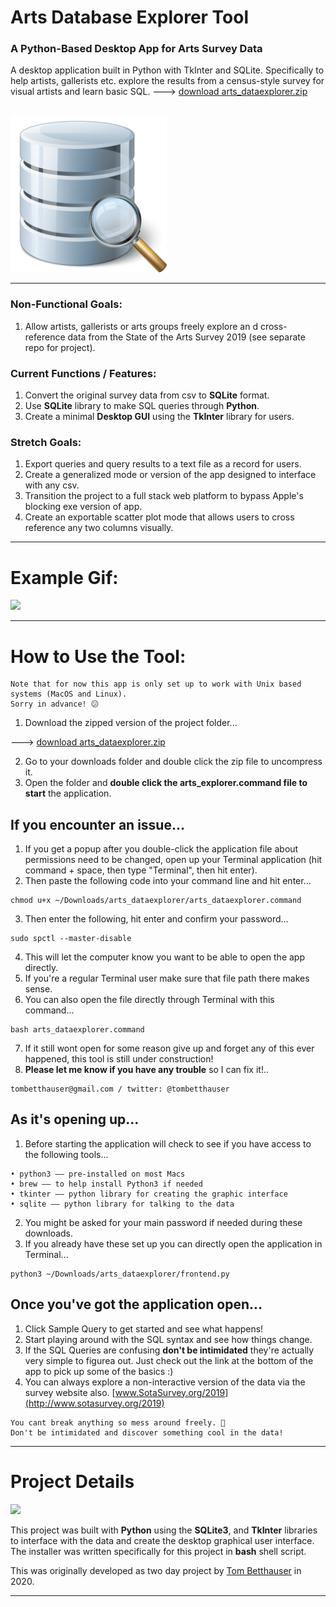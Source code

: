 # Arts Database Explorer Tool
### A Python-Based Desktop App for Arts Survey Data

A desktop application built in Python with TkInter and SQLite. Specifically to help artists, gallerists etc. explore the results from a census-style survey for visual artists and learn basic SQL.
 ---> [download arts_dataexplorer.zip](https://github.com/tombetthauser/arts_dataexplorer/raw/master/program_files/other_files/arts_dataexplorer.zip)

<br><img src="https://raw.githubusercontent.com/tombetthauser/image_library/master/data_explorer.png" height="250px">


***

### Non-Functional Goals:
1. Allow artists, gallerists or arts groups freely explore an d cross-reference data from the State of the Arts Survey 2019 (see separate repo for project).

### Current Functions / Features:
1. Convert the original survey data from csv to **SQLite** format.
2. Use **SQLite** library to make SQL queries through **Python**.
3. Create a minimal **Desktop GUI** using the **TkInter** library for users.

### Stretch Goals:
1. Export queries and query results to a text file as a record for users. 
2. Create a generalized mode or version of the app designed to interface with any csv.
3. Transition the project to a full stack web platform to bypass Apple's blocking exe version of app.
4. Create an exportable scatter plot mode that allows users to cross reference any two columns visually.


***


# Example Gif:

<img src="https://raw.githubusercontent.com/tombetthauser/arts_dataexplorer/master/program_files/other_files/arts_dataexplorer.gif">


***

# How to Use the Tool:
```
Note that for now this app is only set up to work with Unix based systems (MacOS and Linux).
Sorry in advance! 😕
```
1. Download the zipped version of the project folder...

 ---> [download arts_dataexplorer.zip](https://github.com/tombetthauser/arts_dataexplorer/raw/master/program_files/other_files/arts_dataexplorer.zip)

2. Go to your downloads folder and double click the zip file to uncompress it.
3. Open the folder and **double click the arts_explorer.command file to start** the application.
## If you encounter an issue...
1. If you get a popup after you double-click the application file about permissions need to be changed, open up your Terminal application (hit command + space, then type "Terminal", then hit enter).
2. Then paste the following code into your command line and hit enter...
```
chmod u+x ~/Downloads/arts_dataexplorer/arts_dataexplorer.command
```
3. Then enter the following, hit enter and confirm your password...
```
sudo spctl --master-disable
```
4. This will let the computer know you want to be able to open the app directly.
5. If you're a regular Terminal user make sure that file path there makes sense.
6. You can also open the file directly through Terminal with this command...
```
bash arts_dataexplorer.command
```
7. If it still wont open for some reason give up and forget any of this ever happened, this tool is still under construction!
8. **Please let me know if you have any trouble** so I can fix it!..
```
tombetthauser@gmail.com / twitter: @tombetthauser
```
## As it's opening up...
1. Before starting the application will check to see if you have access to the following tools...
```
• python3 –– pre-installed on most Macs
• brew –– to help install Python3 if needed
• tkinter –– python library for creating the graphic interface
• sqlite –– python library for talking to the data
```
2. You might be asked for your main password if needed during these downloads.
3. If you already have these set up you can directly open the application in Terminal...
```
python3 ~/Downloads/arts_dataexplorer/frontend.py
```

## Once you've got the application open...
1. Click Sample Query to get started and see what happens!
2. Start playing around with the SQL syntax and see how things change.
3. If the SQL Queries are confusing **don't be intimidated** they're actually very simple to figurea out. Just check out the link at the bottom of the app to pick up some of the basics :)
4. You can always explore a non-interactive version of the data via the survey website also. [www.SotaSurvey.org/2019](http://www.sotasurvey.org/2019)
```
You cant break anything so mess around freely. 🎉
Don't be intimidated and discover something cool in the data!
```
***  

# Project Details
<img src="https://upload.wikimedia.org/wikipedia/commons/thumb/3/38/SQLite370.svg/1024px-SQLite370.svg.png" height="150px">

This project was built with **Python** using the **SQLite3**, and **TkInter** libraries to interface with the data and create the desktop graphical user interface. The installer was written specifically for this project in **bash** shell script.

This was originally developed as two day project by [Tom Betthauser](http://www.tombetthauser.com/) in 2020.  

***
